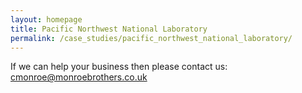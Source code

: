 ```yaml
---
layout: homepage
title: Pacific Northwest National Laboratory
permalink: /case_studies/pacific_northwest_national_laboratory/
---
```



If we can help your business then please contact us: [cmonroe@monroebrothers.co.uk](cmonroe@monroebrothers.co.uk)

